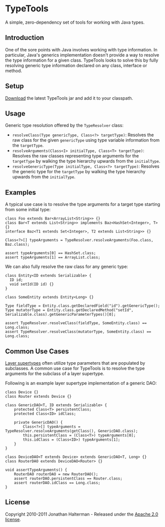# TypeTools

A simple, zero-dependency set of tools for working with Java types.

## Introduction

One of the sore points with Java involves working with type information. In particular, Java's generics implementation doesn't provide a way to resolve the type information for a given class. TypeTools looks to solve this by fully resolving generic type information declared on any class, interface or method.

## Setup

[Download](https://github.com/jhalterman/typetools/downloads) the latest TypeTools jar and add it to your classpath.

## Usage

Generic type resolution offered by the `TypeResolver` class:

* `resolveClass(Type genericType, Class<?> targetType)`: Resolves the raw class for the given `genericType` using type variable information from the `targetType`. 
* `resolveArguments(Class<I> initialType, Class<T> targetType)`: Resolves the raw classes representing type arguments for the `targetType` by walking the type hierarchy upwards from the `initialType`.
* `resolveGenericType(Type initialType, Class<?> targetType)`: Resolves the generic type for the `targetType` by walking the type hierarchy upwards from the `initialType`.

## Examples

A typical use case is to resolve the type arguments for a target type starting from some initial type:

    class Foo extends Bar<ArrayList<String>> {}
    class Bar<T extends List<String>> implements Baz<HashSet<Integer>, T> {}
    interface Baz<T1 extends Set<Integer>, T2 extends List<String>> {}

    Class<?>[] typeArguments = TypeResolver.resolveArguments(Foo.class, Baz.class);
    
    assert typeArguments[0] == HashSet.class;
    assert typeArguments[1] == ArrayList.class;

We can also fully resolve the raw class for any generic type:
    
    class Entity<ID extends Serializable> {
      ID id;
      void setId(ID id) {}
    }

    class SomeEntity extends Entity<Long> {}
    
    Type fieldType = Entity.class.getDeclaredField("id").getGenericType();
    Type mutatorType = Entity.class.getDeclaredMethod("setId", Serializable.class).getGenericParameterTypes()[0];
    
    assert TypeResolver.resolveClass(fieldType, SomeEntity.class) == Long.class;
    assert TypeResolver.resolveClass(mutatorType, SomeEntity.class) == Long.class;

## Common Use Cases

[Layer supertypes](http://martinfowler.com/eaaCatalog/layerSupertype.html) often utilize type parameters that are populated by subclasses. A common use case for TypeTools is to resolve the type arguments for the subclass of a layer supertype. 

Following is an example layer supertype implementation of a generic DAO:

    class Device {}
    class Router extends Device {}

    class GenericDAO<T, ID extends Serializable> {
        protected Class<T> persistentClass;
        protected Class<ID> idClass;

        private GenericDAO() {
            Class<?>[] typeArguments = TypeResolver.resolveArguments(getClass(), GenericDAO.class);
            this.persistentClass = (Class<T>) typeArguments[0];
            this.idClass = (Class<ID>) typeArguments[1];
        }
    }

    class DeviceDAO<T extends Device> extends GenericDAO<T, Long> {}
    class RouterDAO extends DeviceDAO<Router> {}

    void assertTypeArguments() {
        RouterDAO routerDAO = new RouterDAO();
        assert routerDAO.persistentClass == Router.class;
        assert routerDAO.idClass == Long.class;
    }

## License

Copyright 2010-2011 Jonathan Halterman - Released under the [Apache 2.0 license](http://www.apache.org/licenses/LICENSE-2.0.html).
